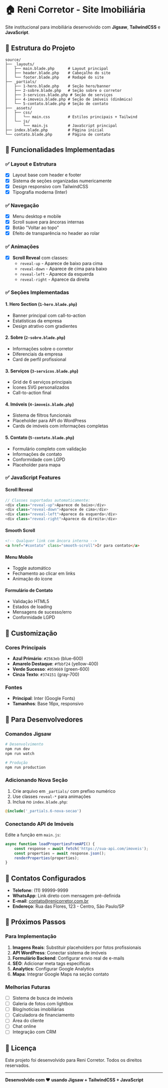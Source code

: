 # 🏠 Reni Corretor - Site Imobiliária

Site institucional para imobiliária desenvolvido com **Jigsaw**, **TailwindCSS** e **JavaScript**.

## 📁 Estrutura do Projeto

```
source/
├── _layouts/
│   ├── main.blade.php      # Layout principal
│   ├── header.blade.php    # Cabeçalho do site
│   └── footer.blade.php    # Rodapé do site
├── _partials/
│   ├── 1-hero.blade.php    # Seção hero/banner
│   ├── 2-sobre.blade.php   # Seção sobre o corretor
│   ├── 3-servicos.blade.php # Seção de serviços
│   ├── 4-imoveis.blade.php # Seção de imóveis (dinâmica)
│   └── 5-contato.blade.php # Seção de contato
├── _assets/
│   ├── css/
│   │   └── main.css        # Estilos principais + Tailwind
│   └── js/
│       └── main.js         # JavaScript principal
├── index.blade.php         # Página inicial
└── contato.blade.php       # Página de contato
```

## 🚀 Funcionalidades Implementadas

### ✅ Layout e Estrutura
- [x] Layout base com header e footer
- [x] Sistema de seções organizadas numericamente
- [x] Design responsivo com TailwindCSS
- [x] Tipografia moderna (Inter)

### ✅ Navegação
- [x] Menu desktop e mobile
- [x] Scroll suave para âncoras internas
- [x] Botão "Voltar ao topo"
- [x] Efeito de transparência no header ao rolar

### ✅ Animações
- [x] **Scroll Reveal** com classes:
  - `reveal-up` - Aparece de baixo para cima
  - `reveal-down` - Aparece de cima para baixo
  - `reveal-left` - Aparece da esquerda
  - `reveal-right` - Aparece da direita

### ✅ Seções Implementadas

#### 1. **Hero Section** (`1-hero.blade.php`)
- Banner principal com call-to-action
- Estatísticas da empresa
- Design atrativo com gradientes

#### 2. **Sobre** (`2-sobre.blade.php`)
- Informações sobre o corretor
- Diferenciais da empresa
- Card de perfil profissional

#### 3. **Serviços** (`3-servicos.blade.php`)
- Grid de 6 serviços principais
- Ícones SVG personalizados
- Call-to-action final

#### 4. **Imóveis** (`4-imoveis.blade.php`)
- Sistema de filtros funcionais
- Placeholder para API do WordPress
- Cards de imóveis com informações completas

#### 5. **Contato** (`5-contato.blade.php`)
- Formulário completo com validação
- Informações de contato
- Conformidade com LGPD
- Placeholder para mapa

### ✅ JavaScript Features

#### Scroll Reveal
```javascript
// Classes suportadas automaticamente:
<div class="reveal-up">Aparece de baixo</div>
<div class="reveal-down">Aparece de cima</div>
<div class="reveal-left">Aparece da esquerda</div>
<div class="reveal-right">Aparece da direita</div>
```

#### Smooth Scroll
```html
<!-- Qualquer link com âncora interna -->
<a href="#contato" class="smooth-scroll">Ir para contato</a>
```

#### Menu Mobile
- Toggle automático
- Fechamento ao clicar em links
- Animação do ícone

#### Formulário de Contato
- Validação HTML5
- Estados de loading
- Mensagens de sucesso/erro
- Conformidade LGPD

## 🎨 Customização

### Cores Principais
- **Azul Primário**: `#2563eb` (blue-600)
- **Amarelo Destaque**: `#fbbf24` (yellow-400)
- **Verde Sucesso**: `#059669` (green-600)
- **Cinza Texto**: `#374151` (gray-700)

### Fontes
- **Principal**: Inter (Google Fonts)
- **Tamanhos**: Base 16px, responsivo

## 🔧 Para Desenvolvedores

### Comandos Jigsaw
```bash
# Desenvolvimento
npm run dev
npm run watch

# Produção
npm run production
```

### Adicionando Nova Seção
1. Crie arquivo em `_partials/` com prefixo numérico
2. Use classes `reveal-*` para animações
3. Inclua no `index.blade.php`:
```php
@include('_partials.6-nova-secao')
```

### Conectando API de Imóveis
Edite a função em `main.js`:
```javascript
async function loadPropertiesFromAPI() {
    const response = await fetch('https://sua-api.com/imoveis');
    const properties = await response.json();
    renderProperties(properties);
}
```

## 📱 Contatos Configurados

- **Telefone**: (11) 99999-9999
- **WhatsApp**: Link direto com mensagem pré-definida
- **E-mail**: contato@renicorretor.com.br
- **Endereço**: Rua das Flores, 123 - Centro, São Paulo/SP

## 🎯 Próximos Passos

### Para Implementação
1. **Imagens Reais**: Substituir placeholders por fotos profissionais
2. **API WordPress**: Conectar sistema de imóveis
3. **Formulário Backend**: Configurar envio real de e-mails
4. **SEO**: Adicionar meta tags específicas
5. **Analytics**: Configurar Google Analytics
6. **Mapa**: Integrar Google Maps na seção contato

### Melhorias Futuras
- [ ] Sistema de busca de imóveis
- [ ] Galeria de fotos com lightbox
- [ ] Blog/notícias imobiliárias
- [ ] Calculadora de financiamento
- [ ] Área do cliente
- [ ] Chat online
- [ ] Integração com CRM

## 📄 Licença

Este projeto foi desenvolvido para Reni Corretor. Todos os direitos reservados.

---

**Desenvolvido com ❤️ usando Jigsaw + TailwindCSS + JavaScript**
